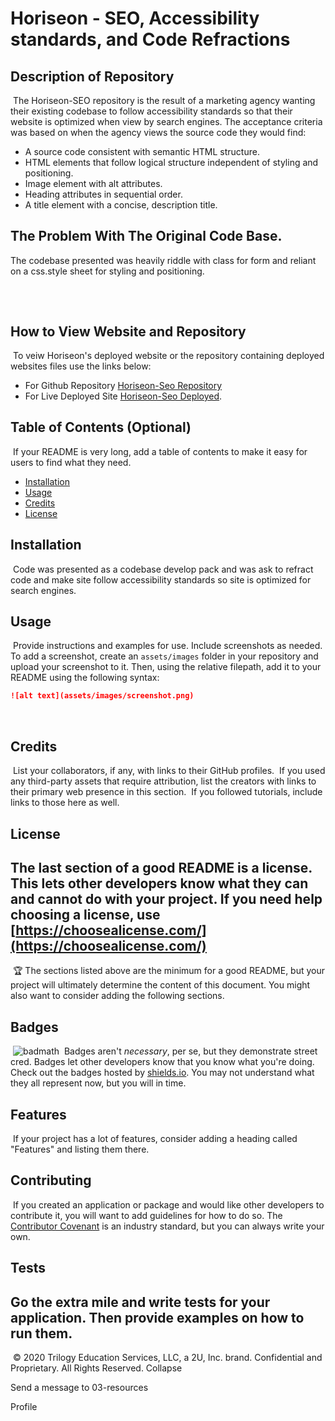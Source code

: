 # Horiseon - SEO, Accessibility standards, and Code Refractions

## Description of Repository
​
 The Horiseon-SEO repository is the result of a marketing agency wanting their existing codebase to follow accessibility standards so that their website is optimized when view by search engines.  The acceptance criteria was based on when the agency views the source code they would find:  

 * A source code consistent with semantic HTML structure. 
 * HTML elements that follow logical structure independent of styling and positioning.
 * Image element with alt attributes.
 * Heading attributes in sequential order. 
 * A title element with a concise, description title. 

## The Problem With The Original Code Base.
 The codebase presented was heavily riddle with class for form and reliant on a css.style sheet for styling and positioning.

## 

​
## How to View Website and Repository
​
To veiw Horiseon's deployed website or the repository containing deployed websites files use the links below:

* For Github Repository [Horiseon-Seo Repository](https://github.com/KHudaKoz/Horiseon-Seo) 
​
* For Live Deployed Site [Horiseon-Seo Deployed](https://khudakoz.github.io/Horiseon-Seo/).
​
​
## Table of Contents (Optional)
​
If your README is very long, add a table of contents to make it easy for users to find what they need.
​
* [Installation](#installation)
* [Usage](#usage)
* [Credits](#credits)
* [License](#license)
​
​
## Installation
​
Code was presented as a codebase develop pack and was ask to refract code and make site follow accessibility standards so site is optimized for search engines. 

## Usage 
​
Provide instructions and examples for use. Include screenshots as needed. 
​
To add a screenshot, create an `assets/images` folder in your repository and upload your screenshot to it. Then, using the relative filepath, add it to your README using the following syntax:
​
```md
![alt text](assets/images/screenshot.png)
```
​
​
## Credits
​
List your collaborators, if any, with links to their GitHub profiles.
​
If you used any third-party assets that require attribution, list the creators with links to their primary web presence in this section.
​
If you followed tutorials, include links to those here as well.
​
​
## License
​
The last section of a good README is a license. This lets other developers know what they can and cannot do with your project. If you need help choosing a license, use [https://choosealicense.com/](https://choosealicense.com/)
​
​
---
​
🏆 The sections listed above are the minimum for a good README, but your project will ultimately determine the content of this document. You might also want to consider adding the following sections.
​
## Badges
​
![badmath](https://img.shields.io/github/languages/top/nielsenjared/badmath)
​
Badges aren't _necessary_, per se, but they demonstrate street cred. Badges let other developers know that you know what you're doing. Check out the badges hosted by [shields.io](https://shields.io/). You may not understand what they all represent now, but you will in time.
​
## Features
​
If your project has a lot of features, consider adding a heading called "Features" and listing them there.
​
## Contributing
​
If you created an application or package and would like other developers to contribute it, you will want to add guidelines for how to do so. The [Contributor Covenant](https://www.contributor-covenant.org/) is an industry standard, but you can always write your own.
​
## Tests
​
Go the extra mile and write tests for your application. Then provide examples on how to run them.
​
---
​
© 2020 Trilogy Education Services, LLC, a 2U, Inc. brand. Confidential and Proprietary. All Rights Reserved.
Collapse





Send a message to 03-resources















Profile

